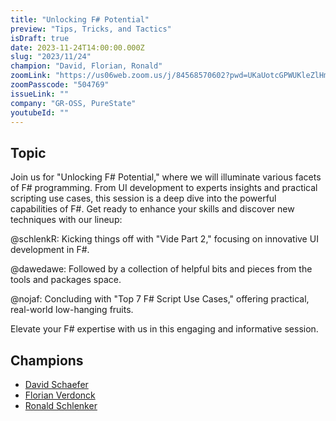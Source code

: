 ```yaml
---
title: "Unlocking F# Potential"
preview: "Tips, Tricks, and Tactics"
isDraft: true
date: 2023-11-24T14:00:00.000Z
slug: "2023/11/24"
champion: "David, Florian, Ronald"
zoomLink: "https://us06web.zoom.us/j/84568570602?pwd=UKaUotcGPWUKleZlHmkasZXGed0aab.1"
zoomPasscode: "504769"
issueLink: ""
company: "GR-OSS, PureState"
youtubeId: ""
---
```


## Topic

Join us for "Unlocking F# Potential," where we will illuminate various facets of F# programming. From UI development to experts insights and practical scripting use cases, this session is a deep dive into the powerful capabilities of F#. Get ready to enhance your skills and discover new techniques with our lineup:

@schlenkR: Kicking things off with "Vide Part 2," focusing on innovative UI development in F#.

@dawedawe: Followed by a collection of helpful bits and pieces from the tools and packages space.

@nojaf: Concluding with "Top 7 F# Script Use Cases," offering practical, real-world low-hanging fruits.

Elevate your F# expertise with us in this engaging and informative session.

## Champions

- [David Schaefer](https://github.com/dawedawe)
- [Florian Verdonck](https://github.com/nojaf)
- [Ronald Schlenker](https://github.com/schlenkr)
